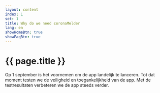 ```yaml
---
layout: content
index: 1
set: 1
title: Why do we need coronaMelder
lang: en
showHomeBtn: true
showFaqBtn: true
---
```


# {{ page.title }}

Op 1 september is het voornemen om de app landelijk te lanceren. Tot dat moment testen we de veiligheid en toegankelijkheid van de app. Met de testresultaten verbeteren we de app steeds verder.
